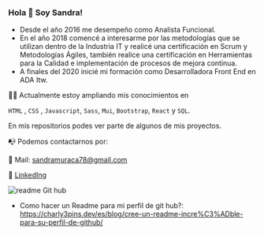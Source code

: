 ### Hola 👋 Soy Sandra!

* Desde el año 2016 me desempeño como Analista Funcional.
* En el año 2018 comencé a interesarme por las metodologías que se utilizan dentro de la Industria IT y realicé una certificación en Scrum y Metodologías Ágiles, también realice una certificación en Herramientas para la Calidad e implementación de procesos de mejora continua.
* A finales del 2020 inicié mi formación como Desarrolladora Front End en ADA Itw.

👨‍💻 Actualmente estoy ampliando mis conocimientos en

`HTML` , `CSS` , `Javascript`, `Sass`, `Mui`, `Bootstrap`, `React` y `SQL`.

En mis repositorios podes ver parte de algunos de mis proyectos.

📭 Podemos contactarnos por:

📩 Mail: sandramuraca78@gmail.com

📰 [LinkedIng](https://www.linkedin.com/in/sandra-muraca-13a76146/)

![readme Git hub](https://user-images.githubusercontent.com/73021970/123563787-f8882f80-d78c-11eb-8e2c-4eded5d5c6f4.png)


* Como hacer un Readme para mi perfil de git hub?: https://charly3pins.dev/es/blog/cree-un-readme-incre%C3%ADble-para-su-perfil-de-github/

<!--
**sandramuraca/sandramuraca** is a ✨ _special_ ✨ repository because its `README.md` (this file) appears on your GitHub profile.

Here are some ideas to get you started:

- 🔭 I’m currently working on ...
- 🌱 I’m currently learning ...
- 👯 I’m looking to collaborate on ...
- 🤔 I’m looking for help with ...
- 💬 Ask me about ...
- 📫 How to reach me: ...
- 😄 Pronouns: ...
- ⚡ Fun fact: ...
-->
